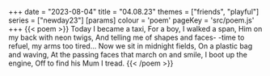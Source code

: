 +++
date = "2023-08-04"
title = "04.08.23"
themes = ["friends", "playful"]
series = ["newday23"]
[params]
  colour = 'poem'
  pageKey = 'src/poem.js'
+++
{{< poem >}}
Today I became a taxi,
For a boy, I walked a span,
Him on my back with neon twigs,
And telling me of shapes and faces-
-time to refuel, my arms too tired...
Now we sit in midnight fields,
On a plastic bag and waving,
At the passing faces that march on and smile,
I boot up the engine,
Off to find his Mum I tread.
{{< /poem >}}